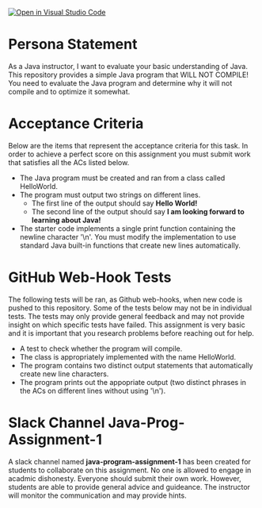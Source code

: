 [![Open in Visual Studio Code](https://classroom.github.com/assets/open-in-vscode-718a45dd9cf7e7f842a935f5ebbe5719a5e09af4491e668f4dbf3b35d5cca122.svg)](https://classroom.github.com/online_ide?assignment_repo_id=11706312&assignment_repo_type=AssignmentRepo)
# Persona Statement
As a Java instructor, I want to evaluate your basic understanding of Java.  This repository provides a simple Java program that WILL NOT COMPILE!  You need to evaluate the Java program and determine why it will not compile and to optimize it somewhat.

# Acceptance Criteria
Below are the items that represent the acceptance criteria for this task.  In order to achieve a perfect score on this assignment you must submit work that satisfies all the ACs listed below.

- The Java program must be created and ran from a class called HelloWorld.
- The program must output two strings on different lines.
  - The first line of the output should say **Hello World!**
  - The second line of the output should say **I am looking forward to learning about Java!**
- The starter code implements a single print function containing the newline character '\n'. You must modify the implementation to use standard Java built-in functions that create new lines automatically.  

# GitHub Web-Hook Tests
The following tests will be ran, as Github web-hooks, when new code is pushed to this repository. Some of the tests below may not be in individual tests.  The tests may only provide general feedback and may not provide insight on which specific tests have failed.  This assignment is very basic and it is important that you research problems before reaching out for help.  

- A test to check whether the program will compile.
- The class is appropriately implemented with the name HelloWorld.
- The program contains two distinct output statements that automatically create new line characters.
- The program prints out the appopriate output (two distinct phrases in the ACs on different lines without using '\n').

# Slack Channel **Java-Prog-Assignment-1**

A slack channel named **java-program-assignment-1** has been created for students to collaborate on this assignment.  No one is allowed to engage in acadmic dishonesty. Everyone should submit their own work.  However, students are able to provide general advice and guideance.  The instructor will monitor the communication and may provide hints.
